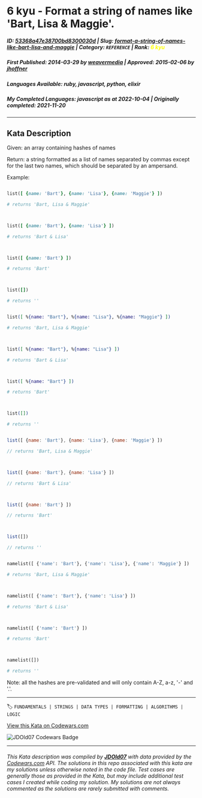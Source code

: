 # 6 kyu - Format a string of names like 'Bart, Lisa & Maggie'.

##### **ID**: [53368a47e38700bd8300030d](https://www.codewars.com/kata/53368a47e38700bd8300030d) | **Slug**: [format-a-string-of-names-like-bart-lisa-and-maggie](https://www.codewars.com/kata/53368a47e38700bd8300030d) | **Category**: `REFERENCE` | **Rank**: <span style="color:yellow">6 kyu</span>

##### **First Published**: 2014-03-29 ***by*** [weavermedia](https://www.codewars.com/users/weavermedia) | **Approved**: 2015-02-06 ***by*** [jhoffner](https://www.codewars.com/users/jhoffner)

##### **Languages Available**: ruby, javascript, python, elixir

##### **My Completed Languages**: javascript ***as at*** 2022-10-04 | **Originally completed**: 2021-11-20

---

## Kata Description


Given: an array containing hashes of names



Return: a string formatted as a list of names separated by commas except for the last two names, which should be separated by an ampersand.



Example:



``` ruby

list([ {name: 'Bart'}, {name: 'Lisa'}, {name: 'Maggie'} ])

# returns 'Bart, Lisa & Maggie'



list([ {name: 'Bart'}, {name: 'Lisa'} ])

# returns 'Bart & Lisa'



list([ {name: 'Bart'} ])

# returns 'Bart'



list([])

# returns ''

```

``` elixir

list([ %{name: "Bart"}, %{name: "Lisa"}, %{name: "Maggie"} ])

# returns 'Bart, Lisa & Maggie'



list([ %{name: "Bart"}, %{name: "Lisa"} ])

# returns 'Bart & Lisa'



list([ %{name: "Bart"} ])

# returns 'Bart'



list([])

# returns ''

```

``` javascript

list([ {name: 'Bart'}, {name: 'Lisa'}, {name: 'Maggie'} ])

// returns 'Bart, Lisa & Maggie'



list([ {name: 'Bart'}, {name: 'Lisa'} ])

// returns 'Bart & Lisa'



list([ {name: 'Bart'} ])

// returns 'Bart'



list([])

// returns ''

```

```python

namelist([ {'name': 'Bart'}, {'name': 'Lisa'}, {'name': 'Maggie'} ])

# returns 'Bart, Lisa & Maggie'



namelist([ {'name': 'Bart'}, {'name': 'Lisa'} ])

# returns 'Bart & Lisa'



namelist([ {'name': 'Bart'} ])

# returns 'Bart'



namelist([])

# returns ''

```



Note: all the hashes are pre-validated and will only contain A-Z, a-z, '-' and '.'.



---


🏷 `FUNDAMENTALS | STRINGS | DATA TYPES | FORMATTING | ALGORITHMS | LOGIC`


[View this Kata on Codewars.com](https://www.codewars.com/kata/53368a47e38700bd8300030d)

![](https://www.codewars.com/users/jdold07/badges/large "JDOld07 Codewars Badge")

---

###### *This Kata description was compiled by [**JDOld07**](https://tpstech.dev) with data provided by the [Codewars.com](https://www.codewars.com) API.  The solutions in this repo associated with this kata are my solutions unless otherwise noted in the code file.  Test cases are generally those as provided in the Kata, but may include additional test cases I created while coding my solution.  My solutions are not always commented as the solutions are rarely submitted with comments.*
